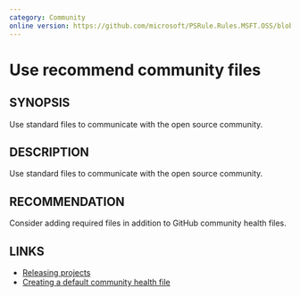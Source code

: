 ```yaml
---
category: Community
online version: https://github.com/microsoft/PSRule.Rules.MSFT.OSS/blob/main/src/PSRule.Rules.MSFT.OSS/en/MSFT.OSS.Community.md
---
```


# Use recommend community files

## SYNOPSIS

Use standard files to communicate with the open source community.

## DESCRIPTION

Use standard files to communicate with the open source community.

## RECOMMENDATION

Consider adding required files in addition to GitHub community health files.

## LINKS

- [Releasing projects](https://docs.opensource.microsoft.com/releasing/)
- [Creating a default community health file](https://docs.github.com/en/communities/setting-up-your-project-for-healthy-contributions/creating-a-default-community-health-file)
